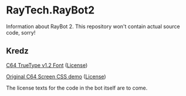 # RayTech.RayBot2
Information about RayBot 2. This repository won't contain actual source code, sorry!

## Kredz

[C64 TrueType v1.2 Font](https://style64.org/release/c64-truetype-v1.2-style) ([License](https://gist.githubusercontent.com/uwx/eedaa5740988dd3ca24607ff7ffd58bd/raw/bf2cd1a6fee217f8ef921a42c13d4f901fdd1a81/LICENSE.C64%2520Pro%2520Mono.txt))

[Original C64 Screen CSS demo](https://codepen.io/dlouise/details/qZwoKg) ([License](https://gist.githubusercontent.com/uwx/eedaa5740988dd3ca24607ff7ffd58bd/raw/bbe9d4e1c7775d3f07357dbd11eb04cf5cc975e6/LICENSE.C64%2520Pro%2520Mono.txt))

The license texts for the code in the bot itself are to come.
